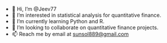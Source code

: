 - 👋 Hi, I’m @Jeev77
- 👀 I’m interested in statistical analysis for quantitative finance.
- 🌱 I’m currently learning Python and R.
- 💞️ I’m looking to collaborate on quantitative finance projects.
- 📫 Reach me by email at sunsol889@gmail.com

<!---
Jeev77/Jeev77 is a ✨ special ✨ repository because its `README.md` (this file) appears on your GitHub profile.
You can click the Preview link to take a look at your changes.
--->
